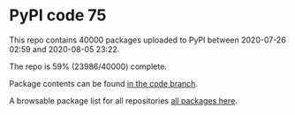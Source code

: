 # PyPI code 75

This repo contains 40000 packages uploaded to PyPI between 
2020-07-26 02:59 and 2020-08-05 23:22.

The repo is 59% (23986/40000) complete.

Package contents can be found [in the code branch](https://github.com/pypi-data/pypi-mirror-75/tree/code/packages).

A browsable package list for all repositories [all packages here](https://pypi-data.github.io/website/repositories/pypi-mirror-75).


